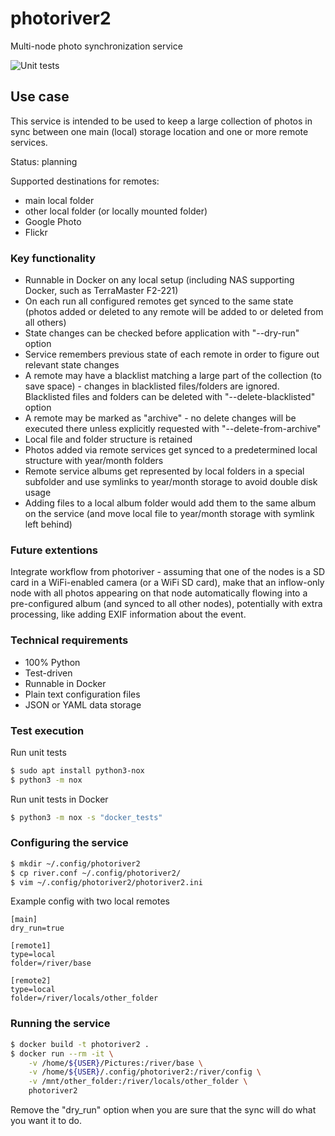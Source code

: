 # photoriver2

Multi-node photo synchronization service

![Unit tests](https://github.com/aigarius/photoriver2/workflows/nox-check/badge.svg)

## Use case

This service is intended to be used to keep a large collection of photos in sync
between one main (local) storage location and one or more remote services.

Status: planning

Supported destinations for remotes:

* main local folder
* other local folder (or locally mounted folder)
* Google Photo
* Flickr

### Key functionality

* Runnable in Docker on any local setup (including NAS supporting Docker, such
    as TerraMaster F2-221)
* On each run all configured remotes get synced to the same state (photos
    added or deleted to any remote will be added to or deleted from all others)
* State changes can be checked before application with "--dry-run" option
* Service remembers previous state of each remote in order to figure out
    relevant state changes
* A remote may have a blacklist matching a large part of the collection (to
    save space) - changes in blacklisted files/folders are ignored. Blacklisted
    files and folders can be deleted with "--delete-blacklisted" option
* A remote may be marked as "archive" - no delete changes will be executed there
    unless explicitly requested with "--delete-from-archive"
* Local file and folder structure is retained
* Photos added via remote services get synced to a predetermined local structure
    with year/month folders
* Remote service albums get represented by local folders in a special subfolder
    and use symlinks to year/month storage to avoid double disk usage
* Adding files to a local album folder would add them to the same album on the
    service (and move local file to year/month storage with symlink left behind)

### Future extentions

Integrate workflow from photoriver - assuming that one of the nodes is a SD card
in a WiFi-enabled camera (or a WiFi SD card), make that an inflow-only node with
all photos appearing on that node automatically flowing into a pre-configured
album (and synced to all other nodes), potentially with extra processing, like
adding EXIF information about the event.

### Technical requirements

* 100% Python
* Test-driven
* Runnable in Docker
* Plain text configuration files
* JSON or YAML data storage


### Test execution

Run unit tests

```bash
$ sudo apt install python3-nox
$ python3 -m nox
```

Run unit tests in Docker

```bash
$ python3 -m nox -s "docker_tests"
```


### Configuring the service

```bash
$ mkdir ~/.config/photoriver2
$ cp river.conf ~/.config/photoriver2/
$ vim ~/.config/photoriver2/photoriver2.ini
```

Example config with two local remotes

```
[main]
dry_run=true

[remote1]
type=local
folder=/river/base

[remote2]
type=local
folder=/river/locals/other_folder
```

### Running the service

```bash
$ docker build -t photoriver2 .
$ docker run --rm -it \
	-v /home/${USER}/Pictures:/river/base \
	-v /home/${USER}/.config/photoriver2:/river/config \
	-v /mnt/other_folder:/river/locals/other_folder \
	photoriver2
```

Remove the "dry_run" option when you are sure that the sync will do what you
want it to do.
